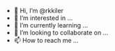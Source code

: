 - 👋 Hi, I’m @rkkiler
- 👀 I’m interested in ...
- 🌱 I’m currently learning ...
- 💞️ I’m looking to collaborate on ...
- 📫 How to reach me ...

<!---
rkkiler/rkkiler is a ✨ special ✨ repository because its `README.md` (this file) appears on your GitHub profile.
You can click the Preview link to take a look at your changes.
--->
